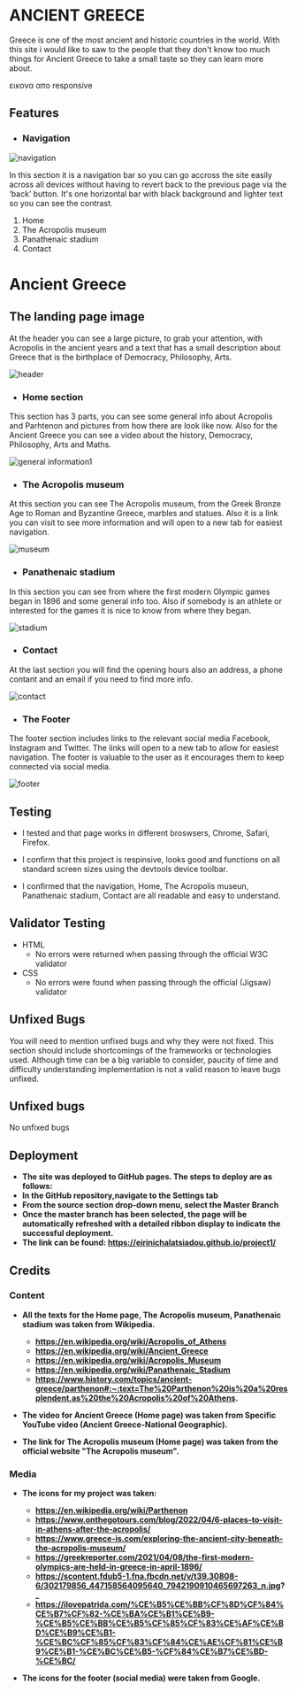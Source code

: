 # <b>ANCIENT GREECE</b>

Greece is one of the most ancient and historic countries in the world. 
With this site i would like to saw to the people that they don't know too much
things for Ancient Greece to take a small taste so they can learn more about.

εικονα απο responsive

## Features

- <h3><b>Navigation</b></h3>

 ![navigation](images/readme/navigation-screenshot.png)

In this section it is a navigation bar so you can go accross the site easily across all devices without having to revert back to the previous page via the ‘back’ button.
It's one horizontal bar with black background and lighter text so you can see the contrast.

1. Home
2. The Acropolis museum
3. Panathenaic stadium
4. Contact


# <b>Ancient Greece</b>

## The landing page image

At the header you can see a large picture, to grab your attention, with Acropolis in the ancient years and a text that has a small description about Greece that is the birthplace of Democracy, Philosophy, Arts.

 ![header](images/readme/header1-screenshot.png)

- <h3><b>Home section</b></h3>

This section has 3 parts, you can see some general info about Acropolis and Parhtenon and pictures from how there are look like now.
Also for the Ancient Greece you can see a video about the history, Democracy, Philosophy, Arts and Maths.

![general information1](images/readme/general-information1-screenshot.png)

- <h3><b>The Acropolis museum</b></h3>

At this section you can see The Acropolis museum, from the Greek Bronze Age to Roman and Byzantine Greece, marbles and statues.
Also it is a link you can visit to see more information and will open to a new tab for easiest navigation.

![museum](images/readme/museum-screenshot.png)

- <h3><b>Panathenaic stadium</b></h3>

In this section you can see from where the first modern Olympic games began in 1896 and some general info too.
Also if somebody is an athlete or interested for the games it is nice to know from where they began.

![stadium](images/readme/pstadium-screenshot.png)

- <h3><b>Contact</b></h3>

At the last section you will find the opening hours also an address, a phone contant and an email if you need to find more info.

![contact](images/readme/contact-screenshot.png)

- <h3><b>The Footer</b></h3>

The footer section includes links to the relevant social media Facebook, Instagram and Twitter. The links will open to a new tab to allow for easiest navigation.
The footer is valuable to the user as it encourages them to keep connected via social media.

![footer](images/readme/footer-screenshot.png)

<h2><b>Testing</b></h2>

- I tested and that page works in different broswsers, Chrome, Safari, Firefox.

- I confirm that this project is respinsive, looks good and functions on all standard screen sizes using the devtools device toolbar.

- I confirmed that the navigation, Home, The Acropolis museun, Panathenaic stadium, Contact are all readable and 
 easy to understand.


<h2><b>Validator Testing</b></h2>

- HTML
     - No errors were returned when passing through the official W3C validator
- CSS 
     - No errors were found when passing through the official (Jigsaw) validator

<h2><b>Unfixed Bugs</b></h2>

 You will need to mention unfixed bugs and why they were not fixed. This section should include shortcomings of the frameworks or technologies used. Although time can be a big variable to consider, paucity of time and difficulty understanding implementation is not a valid reason to leave bugs unfixed.



<h2><b>Unfixed bugs</b></h2>

   No unfixed bugs


   <h2><b>Deployment<b></h2>

 - The site was deployed to GitHub pages. The steps to deploy are as follows:
 - In the GitHub repository,navigate to the Settings tab
 - From the source section drop-down menu, select the Master Branch
 - Once the master branch has been selected, the page will be automatically refreshed with a detailed ribbon 
   display to indicate the successful deployment.
 - The link can be found: https://eirinichalatsiadou.github.io/project1/


<h2><b>Credits</b></h2>

 <h3><b>Content</b></h3>

- All the texts for the Home page, The Acropolis museum, Panathenaic stadium was taken from Wikipedia.
   - https://en.wikipedia.org/wiki/Acropolis_of_Athens
   - https://en.wikipedia.org/wiki/Ancient_Greece
   - https://en.wikipedia.org/wiki/Acropolis_Museum
   - https://en.wikipedia.org/wiki/Panathenaic_Stadium
   - https://www.history.com/topics/ancient-greece/parthenon#:~:text=The%20Parthenon%20is%20a%20resplendent,as%20the%20Acropolis%20of%20Athens.

- The video for Ancient Greece (Home page) was taken  from Specific YouTube video (Ancient Greece-National 
  Geographic).

- The link for The Acropolis museum (Home page) was taken from the official website "The Acropolis museum".


<h3><b>Media</b></h3>

- The icons for my project was taken:
   - https://en.wikipedia.org/wiki/Parthenon
   - https://www.onthegotours.com/blog/2022/04/6-places-to-visit-in-athens-after-the-acropolis/
   - https://www.greece-is.com/exploring-the-ancient-city-beneath-the-acropolis-museum/
   - https://greekreporter.com/2021/04/08/the-first-modern-olympics-are-held-in-greece-in-april-1896/
   - https://scontent.fdub5-1.fna.fbcdn.net/v/t39.30808-6/302179856_447158564095640_7942190910465697263_n.jpg?_
   - https://ilovepatrida.com/%CE%B5%CE%BB%CF%8D%CF%84%CE%B7%CF%82-%CE%BA%CE%B1%CE%B9-%CE%B5%CE%BB%CE%B5%CF%85%CF%83%CE%AF%CE%BD%CE%B9%CE%B1-%CE%BC%CF%85%CF%83%CF%84%CE%AE%CF%81%CE%B9%CE%B1-%CE%BC%CE%B5-%CF%84%CE%B7%CE%BD-%CE%BC/

- The icons for the footer (social media) were taken from Google.

